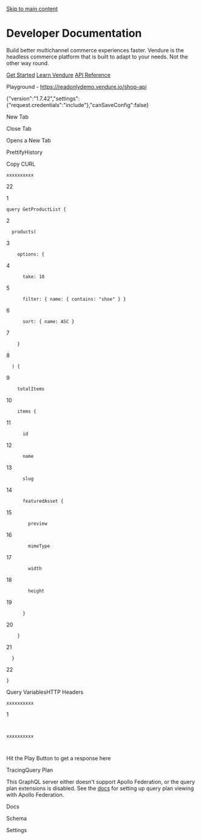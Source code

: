 [Skip to main content](https://docs.vendure.io/#__docusaurus_skipToContent_fallback)

# Developer Documentation

Build better multichannel commerce experiences faster. Vendure is the headless commerce platform that is built to adapt to your needs. Not the other way round.

[Get Started](https://docs.vendure.io/guides/getting-started/installation/) [Learn Vendure](https://docs.vendure.io/guides/developer-guide/overview/) [API Reference](https://docs.vendure.io/reference/)

Playground - https://readonlydemo.vendure.io/shop-api

{"version":"1.7.42","settings":{"request.credentials":"include"},"canSaveConfig":false}

New Tab

Close Tab

Opens a New Tab

PrettifyHistory

Copy CURL

```
xxxxxxxxxx
```

22

1

```
query GetProductList {
```

2

```
  products(
```

3

```
    options: {
```

4

```
      take: 10
```

5

```
      filter: { name: { contains: "shoe" } }
```

6

```
      sort: { name: ASC }
```

7

```
    }
```

8

```
  ) {
```

9

```
    totalItems
```

10

```
    items {
```

11

```
      id
```

12

```
      name
```

13

```
      slug
```

14

```
      featuredAsset {
```

15

```
        preview
```

16

```
        mimeType
```

17

```
        width
```

18

```
        height
```

19

```
      }
```

20

```
    }
```

21

```
  }
```

22

```
}
```

Query VariablesHTTP Headers

```
xxxxxxxxxx
```

1

```
​
```

```
xxxxxxxxxx
```

```
​
```

Hit the Play Button to get a response here

TracingQuery Plan

This GraphQL server either doesn't support Apollo Federation, or the query plan extensions is disabled. See the [docs](https://www.apollographql.com/docs/apollo-server/federation/introduction) for setting up query plan viewing with Apollo Federation.

Docs

Schema

Settings